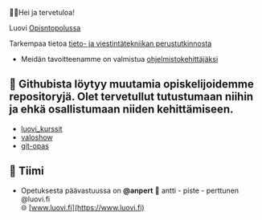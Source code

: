 🙋‍♀️Hei ja tervetuloa!

Luovi  [Opisntopolussa](https://opintopolku.fi/konfo/fi/oppilaitos/1.2.246.562.10.33517818648)

Tarkempaa tietoa [tieto- ja viestintätekniikan perustutkinnosta](https://opintopolku.fi/konfo/fi/toteutus/1.2.246.562.17.00000000000000004332)

* Meidän tavoitteenamme on valmistua [ohjelmistokehittäjäksi](https://luovi.fi/koulutukset/ohjelmistokehittaja/)

## 🔧 Githubista löytyy muutamia opiskelijoidemme repositoryjä. Olet tervetullut tutustumaan niihin ja ehkä osallistumaan niiden kehittämiseen.
- [luovi_kurssit](https://github.com/luovi-dev/luovi_kurssit)
- [valoshow](https://github.com/luovi-dev/valoshow)
- [git-opas](https://github.com/luovi-dev/git-opas)

## 👥 Tiimi
- Opetuksesta päävastuussa on **@anpert**
📧 antti - piste - perttunen @luovi.fi  
🌐 [www.luovi.fi](https://www.luovi.fi)
